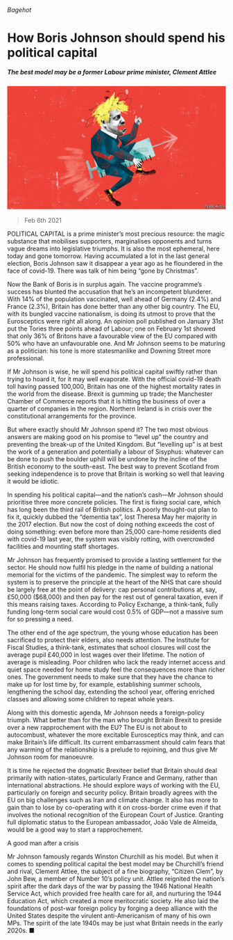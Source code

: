 ###### Bagehot

# How Boris Johnson should spend his political capital 

##### The best model may be a former Labour prime minister, Clement Attlee 

![image](images/20210206_BRD000_0.jpg) 

> Feb 6th 2021 


POLITICAL CAPITAL is a prime minister’s most precious resource: the magic substance that mobilises supporters, marginalises opponents and turns vague dreams into legislative triumphs. It is also the most ephemeral, here today and gone tomorrow. Having accumulated a lot in the last general election, Boris Johnson saw it disappear a year ago as he floundered in the face of covid-19. There was talk of him being “gone by Christmas”.


Now the Bank of Boris is in surplus again. The vaccine programme’s success has blunted the accusation that he’s an incompetent blunderer. With 14% of the population vaccinated, well ahead of Germany (2.4%) and France (2.3%), Britain has done better than any other big country. The EU, with its bungled vaccine nationalism, is doing its utmost to prove that the Eurosceptics were right all along. An opinion poll published on January 31st put the Tories three points ahead of Labour; one on February 1st showed that only 36% of Britons have a favourable view of the EU compared with 50% who have an unfavourable one. And Mr Johnson seems to be maturing as a politician: his tone is more statesmanlike and Downing Street more professional.



If Mr Johnson is wise, he will spend his political capital swiftly rather than trying to hoard it, for it may well evaporate. With the official covid-19 death toll having passed 100,000, Britain has one of the highest mortality rates in the world from the disease. Brexit is gumming up trade; the Manchester Chamber of Commerce reports that it is hitting the business of over a quarter of companies in the region. Northern Ireland is in crisis over the constitutional arrangements for the province.


But where exactly should Mr Johnson spend it? The two most obvious answers are making good on his promise to “level up” the country and preventing the break-up of the United Kingdom. But “levelling up” is at best the work of a generation and potentially a labour of Sisyphus: whatever can be done to push the boulder uphill will be undone by the incline of the British economy to the south-east. The best way to prevent Scotland from seeking independence is to prove that Britain is working so well that leaving it would be idiotic.


In spending his political capital—and the nation’s cash—Mr Johnson should prioritise three more concrete policies. The first is fixing social care, which has long been the third rail of British politics. A poorly thought-out plan to fix it, quickly dubbed the “dementia tax”, lost Theresa May her majority in the 2017 election. But now the cost of doing nothing exceeds the cost of doing something: even before more than 25,000 care-home residents died with covid-19 last year, the system was visibly rotting, with overcrowded facilities and mounting staff shortages.


Mr Johnson has frequently promised to provide a lasting settlement for the sector. He should now fulfil his pledge in the name of building a national memorial for the victims of the pandemic. The simplest way to reform the system is to preserve the principle at the heart of the NHS that care should be largely free at the point of delivery: cap personal contributions at, say, £50,000 ($68,000) and then pay for the rest out of general taxation, even if this means raising taxes. According to Policy Exchange, a think-tank, fully funding long-term social care would cost 0.5% of GDP—not a massive sum for so pressing a need.


The other end of the age spectrum, the young whose education has been sacrificed to protect their elders, also needs attention. The Institute for Fiscal Studies, a think-tank, estimates that school closures will cost the average pupil £40,000 in lost wages over their lifetime. The notion of average is misleading. Poor children who lack the ready internet access and quiet space needed for home study feel the consequences more than richer ones. The government needs to make sure that they have the chance to make up for lost time by, for example, establishing summer schools, lengthening the school day, extending the school year, offering enriched classes and allowing some children to repeat whole years.


Along with this domestic agenda, Mr Johnson needs a foreign-policy triumph. What better than for the man who brought Britain Brexit to preside over a new rapprochement with the EU? The EU is not about to autocombust, whatever the more excitable Eurosceptics may think, and can make Britain’s life difficult. Its current embarrassment should calm fears that any warming of the relationship is a prelude to rejoining, and thus give Mr Johnson room for manoeuvre.


It is time he rejected the dogmatic Brexiteer belief that Britain should deal primarily with nation-states, particularly France and Germany, rather than international abstractions. He should explore ways of working with the EU, particularly on foreign and security policy. Britain broadly agrees with the EU on big challenges such as Iran and climate change. It also has more to gain than to lose by co-operating with it on cross-border crime even if that involves the notional recognition of the European Court of Justice. Granting full diplomatic status to the European ambassador, João Vale de Almeida, would be a good way to start a rapprochement.

A good man after a crisis


Mr Johnson famously regards Winston Churchill as his model. But when it comes to spending political capital the best model may be Churchill’s friend and rival, Clement Attlee, the subject of a fine biography, “Citizen Clem”, by John Bew, a member of Number 10’s policy unit. Attlee reignited the nation’s spirit after the dark days of the war by passing the 1946 National Health Service Act, which provided free health care for all, and nurturing the 1944 Education Act, which created a more meritocratic society. He also laid the foundations of post-war foreign policy by forging a deep alliance with the United States despite the virulent anti-Americanism of many of his own MPs. The spirit of the late 1940s may be just what Britain needs in the early 2020s. ■

